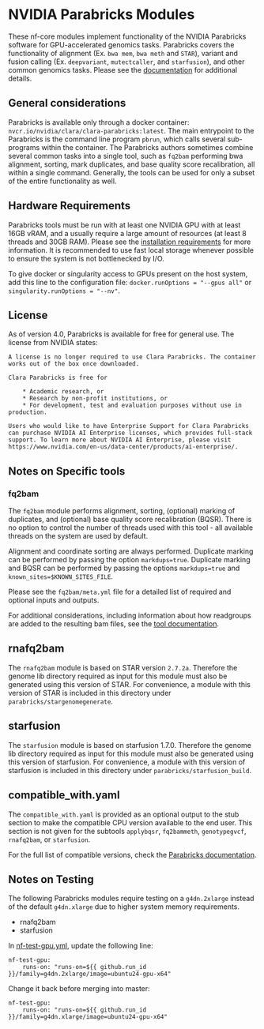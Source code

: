 # NVIDIA Parabricks Modules

These nf-core modules implement functionality of the NVIDIA Parabricks software for GPU-accelerated genomics tasks. Parabricks covers the functionality of alignment (Ex. `bwa mem`, `bwa meth` and `STAR`), variant and fusion calling (Ex. `deepvariant`, `mutectcaller`, and `starfusion`), and other common genomics tasks. Please see the [documentation](https://docs.nvidia.com/clara/parabricks/latest/index.html) for additional details.

## General considerations

Parabricks is available only through a docker container: `nvcr.io/nvidia/clara/clara-parabricks:latest`. The main entrypoint to the Parabricks is the command line program `pbrun`, which calls several sub-programs within the container. The Parabricks authors sometimes combine several common tasks into a single tool, such as `fq2bam` performing bwa alignment, sorting, mark duplicates, and base quality score recalibration, all within a single command. Generally, the tools can be used for only a subset of the entire functionality as well.

## Hardware Requirements

Parabricks tools must be run with at least one NVIDIA GPU with at least 16GB vRAM, and a usually require a large amount of resources (at least 8 threads and 30GB RAM). Please see the [installation requirements](https://docs.nvidia.com/clara/parabricks/latest/gettingstarted/installationrequirements.html) for more information. It is recommended to use fast local storage whenever possible to ensure the system is not bottlenecked by I/O.

To give docker or singularity access to GPUs present on the host system, add this line to the configuration file: `docker.runOptions = "--gpus all"` or `singularity.runOptions = "--nv"`.

## License

As of version 4.0, Parabricks is available for free for general use. The license from NVIDIA states:

```
A license is no longer required to use Clara Parabricks. The container works out of the box once downloaded.

Clara Parabricks is free for

    * Academic research, or
    * Research by non-profit institutions, or
    * For development, test and evaluation purposes without use in production.

Users who would like to have Enterprise Support for Clara Parabricks can purchase NVIDIA AI Enterprise licenses, which provides full-stack support. To learn more about NVIDIA AI Enterprise, please visit https://www.nvidia.com/en-us/data-center/products/ai-enterprise/.
```

## Notes on Specific tools

### fq2bam

The `fq2bam` module performs alignment, sorting, (optional) marking of duplicates, and (optional) base quality score recalibration (BQSR). There is no option to control the number of threads used with this tool - all available threads on the system are used by default.

Alignment and coordinate sorting are always performed. Duplicate marking can be performed by passing the option `markdups=true`. Duplicate marking and BQSR can be performed by passing the options `markdups=true` and `known_sites=$KNOWN_SITES_FILE`.

Please see the `fq2bam/meta.yml` file for a detailed list of required and optional inputs and outputs.

For additional considerations, including information about how readgroups are added to the resulting bam files, see the [tool documentation](https://docs.nvidia.com/clara/parabricks/latest/Documentation/ToolDocs/man_fq2bam.html).

## rnafq2bam

The `rnafq2bam` module is based on STAR version `2.7.2a`. Therefore the genome lib directory required as input for this module must also be generated using this version of STAR. For convenience, a module with this version of STAR is included in this directory under `parabricks/stargenomegenerate`.

## starfusion

The `starfusion` module is based on starfusion 1.7.0. Therefore the genome lib directory required as input for this module must also be generated using this version of starfusion. For convenience, a module with this version of starfusion is included in this directory under `parabricks/starfusion_build`.

## compatible_with.yaml

The `compatible_with.yaml` is provided as an optional output to the stub section to make the compatible CPU version available to the end user. This section is not given for the subtools `applybqsr`, `fq2bammeth`, `genotypegvcf`, `rnafq2bam`, or `starfusion`.

For the full list of compatible versions, check the [Parabricks documentation](https://docs.nvidia.com/clara/parabricks/latest/documentation/tooldocs/outputaccuracyandcompatiblecpusoftwareversions.html#).

## Notes on Testing

The following Parabricks modules require testing on a `g4dn.2xlarge` instead of the default `g4dn.xlarge` due to higher system memory requirements. 

* rnafq2bam
* starfusion

In [nf-test-gpu.yml](../../../.github/workflows/nf-test-gpu.yml), update the following line: 

```
nf-test-gpu:
    runs-on: "runs-on=${{ github.run_id }}/family=g4dn.2xlarge/image=ubuntu24-gpu-x64"
```

Change it back before merging into master:

```
nf-test-gpu:
    runs-on: "runs-on=${{ github.run_id }}/family=g4dn.xlarge/image=ubuntu24-gpu-x64"
```